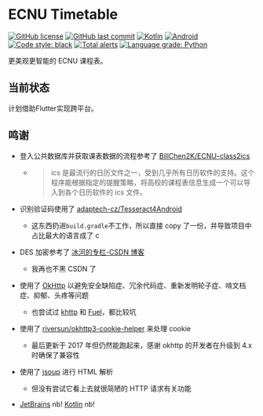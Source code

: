 # ECNU Timetable

[![GitHub license](https://img.shields.io/github/license/CCXXXI/ecnu-timetable)](LICENSE)
[![GitHub last commit](https://img.shields.io/github/last-commit/CCXXXI/ecnu-timetable)](../../commits)
[![Kotlin](https://img.shields.io/badge/Kotlin-1.5.10-D022B6?logo=kotlin&logoColor=D022B6)](https://kotlinlang.org)
[![Android](https://img.shields.io/badge/Android-8.0%2B-3DDC84?logo=android&logoColor=3DDC84)](https://www.android.com)
[![Code style: black](https://img.shields.io/badge/code%20style-black-000000.svg)](https://github.com/psf/black)
[![Total alerts](https://img.shields.io/lgtm/alerts/g/CCXXXI/ecnu-timetable.svg?logo=lgtm&logoWidth=18)](https://lgtm.com/projects/g/CCXXXI/ecnu-timetable/alerts/)
[![Language grade: Python](https://img.shields.io/lgtm/grade/python/g/CCXXXI/ecnu-timetable.svg?logo=lgtm&logoWidth=18)](https://lgtm.com/projects/g/CCXXXI/ecnu-timetable/context:python)

更美观更智能的 ECNU 课程表。

## 当前状态

计划借助Flutter实现跨平台。

## 鸣谢

- 登入公共数据库并获取课表数据的流程参考了 [BillChen2K/ECNU-class2ics](https://github.com/BillChen2K/ECNU-class2ics)

  - > ics 是最流行的日历文件之一，受到几乎所有日历软件的支持。这个程序能根据指定的提醒策略，将高校的课程表信息生成一个可以导入到各个日历软件的 ics 文件。

- 识别验证码使用了 [adaptech-cz/Tesseract4Android](https://github.com/adaptech-cz/Tesseract4Android)

  - 这东西扔进`build.gradle`不工作，所以直接 copy 了一份，并导致项目中占比最大的语言成了 c

- DES 加密参考了 [冰河的专栏-CSDN 博客](https://blog.csdn.net/l1028386804/article/details/50196061)

  - 我再也不黑 CSDN 了

- 使用了 [OkHttp](https://square.github.io/okhttp/) 以避免安全缺陷症、冗余代码症、重新发明轮子症、啃文档症、抑郁、头疼等问题

  - 也尝试过 [khttp](https://github.com/ascclemens/khttp) 和 [Fuel](https://github.com/kittinunf/fuel)，都比较坑

- 使用了 [riversun/okhttp3-cookie-helper](https://github.com/riversun/okhttp3-cookie-helper) 来处理 cookie

  - 最后更新于 2017 年但仍然能跑起来，感谢 okhttp 的开发者在升级到 4.x 时确保了兼容性

- 使用了 [jsoup](https://jsoup.org/) 进行 HTML 解析

  - 但没有尝试它看上去就很简陋的 HTTP 请求有关功能

- [JetBrains](https://www.jetbrains.com/) nb! [Kotlin](https://kotlinlang.org/) nb!
